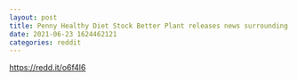 ```yaml
--- 
layout: post 
title: Penny Healthy Diet Stock Better Plant releases news surrounding new products 
date: 2021-06-23 1624462121 
categories: reddit 
--- 
```

https://redd.it/o6f4l6